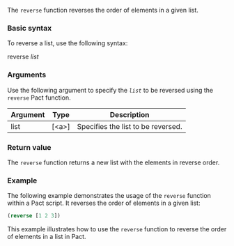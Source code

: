 The `reverse` function reverses the order of elements in a given list.

### Basic syntax

To reverse a list, use the following syntax:

reverse *list*

### Arguments

Use the following argument to specify the *`list`* to be reversed using the `reverse` Pact function.

| Argument | Type | Description |
| --- | --- | --- |
| list | [\<a>] | Specifies the list to be reversed. |

### Return value

The `reverse` function returns a new list with the elements in reverse order.

### Example

The following example demonstrates the usage of the `reverse` function within a Pact script. It reverses the order of elements in a given list:

```lisp
(reverse [1 2 3])
```

This example illustrates how to use the `reverse` function to reverse the order of elements in a list in Pact.
